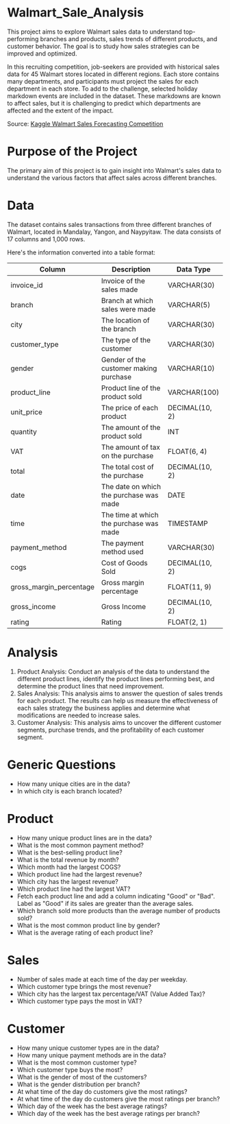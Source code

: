 # Walmart_Sale_Analysis
This project aims to explore Walmart sales data to understand top-performing branches and products, sales trends of different products, and customer behavior. The goal is to study how sales strategies can be improved and optimized. 

In this recruiting competition, job-seekers are provided with historical sales data for 45 Walmart stores located in different regions. Each store contains many departments, and participants must project the sales for each department in each store. To add to the challenge, selected holiday markdown events are included in the dataset. These markdowns are known to affect sales, but it is challenging to predict which departments are affected and the extent of the impact.

Source: [Kaggle Walmart Sales Forecasting Competition](https://www.kaggle.com/c/walmart-recruiting-store-sales-forecasting)

# Purpose of the Project

The primary aim of this project is to gain insight into Walmart's sales data to understand the various factors that affect sales across different branches.

# Data
The dataset contains sales transactions from three different branches of Walmart, located in Mandalay, Yangon, and Naypyitaw. The data consists of 17 columns and 1,000 rows.

Here's the information converted into a table format:

| Column                  | Description                          | Data Type        |
|-------------------------|-----------------------------------------|------------------|
| invoice_id              | Invoice of the sales made               | VARCHAR(30)      |
| branch                  | Branch at which sales were made         | VARCHAR(5)       |
| city                    | The location of the branch              | VARCHAR(30)      |
| customer_type           | The type of the customer                | VARCHAR(30)      |
| gender                  | Gender of the customer making purchase  | VARCHAR(10)      |
| product_line            | Product line of the product sold        | VARCHAR(100)     |
| unit_price              | The price of each product               | DECIMAL(10, 2)   |
| quantity                | The amount of the product sold          | INT              |
| VAT                     | The amount of tax on the purchase       | FLOAT(6, 4)      |
| total                   | The total cost of the purchase          | DECIMAL(10, 2)   |
| date                    | The date on which the purchase was made | DATE             |
| time                    | The time at which the purchase was made | TIMESTAMP        |
| payment_method          | The payment method used              | VARCHAR(30)         |
| cogs                    | Cost of Goods Sold                   | DECIMAL(10, 2)      |
| gross_margin_percentage | Gross margin percentage              | FLOAT(11, 9)        |
| gross_income            | Gross Income                         | DECIMAL(10, 2)      |
| rating                  | Rating                               | FLOAT(2, 1)         |

# Analysis
1. Product Analysis:   Conduct an analysis of the data to understand the different product lines, identify the product lines performing best, and determine the product lines that need                           improvement.
2. Sales Analysis:     This analysis aims to answer the question of sales trends for each product. The results can help us measure the effectiveness of each sales strategy the business 
                       applies and determine what modifications are needed to increase sales.
3. Customer Analysis:  This analysis aims to uncover the different customer segments, purchase trends, and the profitability of each customer segment.

# Generic Questions
- How many unique cities are in the data?
- In which city is each branch located?

# Product
- How many unique product lines are in the data?
- What is the most common payment method?
- What is the best-selling product line?
- What is the total revenue by month?
- Which month had the largest COGS?
- Which product line had the largest revenue?
- Which city has the largest revenue?
- Which product line had the largest VAT?
- Fetch each product line and add a column indicating "Good" or "Bad". Label as "Good" if its sales are greater than the average sales.
- Which branch sold more products than the average number of products sold?
- What is the most common product line by gender?
- What is the average rating of each product line?

# Sales
- Number of sales made at each time of the day per weekday.
- Which customer type brings the most revenue?
- Which city has the largest tax percentage/VAT (Value Added Tax)?
- Which customer type pays the most in VAT?

# Customer
- How many unique customer types are in the data?
- How many unique payment methods are in the data?
- What is the most common customer type?
- Which customer type buys the most?
- What is the gender of most of the customers?
- What is the gender distribution per branch?
- At what time of the day do customers give the most ratings?
- At what time of the day do customers give the most ratings per branch?
- Which day of the week has the best average ratings?
- Which day of the week has the best average ratings per branch?

